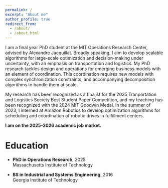 ```yaml
---
permalink: /
excerpt: "About me"
author_profile: true
redirect_from: 
  - /about/
  - /about.html
---
```


I am a final year PhD student at the MIT Operations Research Center, advised by Alexandre Jacquillat. Broadly speaking, I aim to develop scalable algorithms for large-scale optimization and decision-making under uncertainty, with an emphasis on transportation and logistics. My PhD research tackles design and operations for emerging business models with an element of coordination. This coordination requires new models with complex synchronization constraints, and accompanying decomposition algorithms to handle them at scale. 

My research has been recognized as a finalist for the 2025 Tranportation and Logistics Society Best Student Paper Competition, and my teaching has been recognized with the 2024 MIT Goodwin Medal. In the summer of 2023, I interned at Amazon Robotics to develop optimization algorithms for scheduling and coordination of robotic drives in fulfillment centers.

**I am on the 2025-2026 academic job market.**

Education
======

- **PhD in Operations Research**, 2025  \
Massachusetts Institute of Technology

- **BS in Industrial and Systems Engineering**, 2016  \
Georgia Institute of Technology

